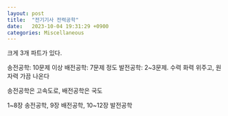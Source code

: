 ```yaml
---
layout: post
title:  "전기기사 전력공학"
date:   2023-10-04 19:31:29 +0900
categories: Miscellaneous
---
```


크게 3개 파트가 있다.

송전공학: 10문제 이상
배전공학: 7문제 정도
발전공학: 2~3문제. 수력 화력 위주고, 원자력 가끔 나온다

송전공학은 고속도로, 배전공학은 국도

1~8장 송전공학, 9장 배전공학, 10~12장 발전공학


